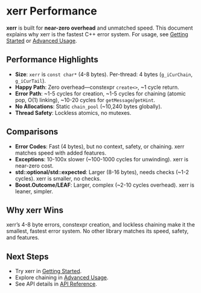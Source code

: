 # xerr Performance

**xerr** is built for **near-zero overhead** and unmatched speed. This document explains why xerr is the fastest C++ error system. For usage, see [Getting Started](getting-started.md) or [Advanced Usage](advanced-usage.md).

## Performance Highlights
- **Size**: `xerr` is `const char*` (4-8 bytes). Per-thread: 4 bytes (`g_iCurChain`, `g_iCurTail`).
- **Happy Path**: Zero overhead—constexpr `create<>`, ~1 cycle return.
- **Error Path**: ~1-5 cycles for creation, ~1-5 cycles for chaining (atomic pop, O(1) linking), ~10-20 cycles for `getMessage`/`getHint`.
- **No Allocations**: Static `chain_pool` (~10,240 bytes globally).
- **Thread Safety**: Lockless atomics, no mutexes.

## Comparisons
- **Error Codes**: Fast (4 bytes), but no context, safety, or chaining. xerr matches speed with added features.
- **Exceptions**: 10-100x slower (~100-1000 cycles for unwinding). xerr is near-zero cost.
- **std::optional/std::expected**: Larger (8-16 bytes), needs checks (~1-2 cycles). xerr is smaller, no checks.
- **Boost.Outcome/LEAF**: Larger, complex (~2-10 cycles overhead). xerr is leaner, simpler.

## Why xerr Wins
xerr’s 4-8 byte errors, constexpr creation, and lockless chaining make it the smallest, fastest error system. No other library matches its speed, safety, and features.

## Next Steps
- Try xerr in [Getting Started](getting-started.md).
- Explore chaining in [Advanced Usage](advanced-usage.md).
- See API details in [API Reference](api-reference.md).